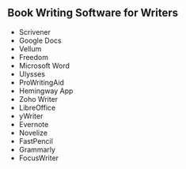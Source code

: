## Book Writing Software for Writers

<ul>
  <li>Scrivener</li>
  <li>Google Docs</li>
  <li>Vellum</li>
  <li>Freedom</li>
  <li>Microsoft Word</li>
  <li>Ulysses</li>
  <li>ProWritingAid</li>
  <li>Hemingway App</li>
  <li>Zoho Writer</li>
  <li>LibreOffice</li>
  <li>yWriter</li>
  <li>Evernote</li>
  <li>Novelize</li>
  <li>FastPencil</li>
  <li>Grammarly</li>
  <li>FocusWriter</li>
</ul>
